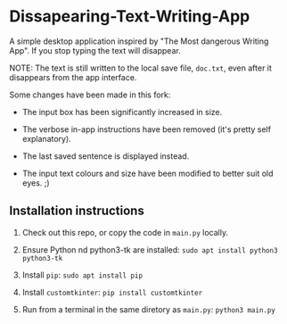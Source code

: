 # Dissapearing-Text-Writing-App
A simple desktop application inspired by "The Most dangerous Writing App". If you stop typing the text will disappear.

NOTE: The text is still written to the local save file, `doc.txt`, even after it disappears from the app interface.

Some changes have been made in this fork:

- The input box has been significantly increased in size.

- The verbose in-app instructions have been removed (it's pretty self explanatory).

- The last saved sentence is displayed instead.

- The input text colours and size have been modified to better suit old eyes. ;)

## Installation instructions

1. Check out this repo, or copy the code in `main.py` locally.

2. Ensure Python nd python3-tk are installed:
`sudo apt install python3 python3-tk`

4. Install `pip`:
`sudo apt install pip`

5. Install `customtkinter`: 
`pip install customtkinter`

6. Run from a terminal in the same diretory as `main.py`:
`python3 main.py`
